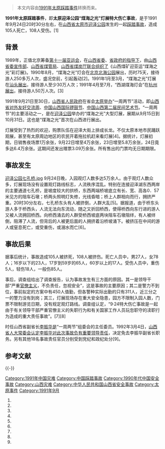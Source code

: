 > 本文内容由[1991年太原踩踏事件](https://zh.wikipedia.org/wiki/1991年太原踩踏事件)转换而来。


**1991年太原踩踏事件**，即**太原迎泽公园“煤海之光”灯展特大伤亡事故**，是于1991年9月24日20时30分左右，在[山西省](../Page/山西省.md "wikilink")[太原市](../Page/太原市.md "wikilink")[迎泽公园](../Page/迎泽公园.md "wikilink")发生的一起[踩踏事故](../Page/踩踏事故.md "wikilink")，造成105人死亡，108人受伤。\[1\]

## 背景

1989年，正值北京筹备[第十一届亚运会](https://zh.wikipedia.org/wiki/第十一届亚运会 "wikilink")，在[山西省委](../Page/中国共产党山西省委员会.md "wikilink")、[省政府的指导下](../Page/山西省人民政府.md "wikilink")，由[山西省委宣传部](https://zh.wikipedia.org/wiki/山西省委宣传部 "wikilink")、[山西省煤管局](https://zh.wikipedia.org/wiki/山西省煤管局 "wikilink")、[山西省煤炭厅联合组织了](https://zh.wikipedia.org/wiki/山西省煤炭厅 "wikilink")《山西煤矿迎亚运“煤海之光”彩灯展》。1990年8月，“煤海之光”灯会在[北京](https://zh.wikipedia.org/wiki/北京 "wikilink")[北海公园](../Page/北海公园.md "wikilink")展出，历时75天，接待游人250多万人次，盛况空前，引起轰动\[2\]。1991年1月至3月，“煤海之光”灯展在[汕头展出](https://zh.wikipedia.org/wiki/汕头 "wikilink")，接待游人至少30万人次；1991年4月至7月，“西湖煤海灯会”在[杭州展出](https://zh.wikipedia.org/wiki/杭州 "wikilink")，接待游人50万人次。\[3\]

1991年9月21日至30日，[山西省人民政府](../Page/山西省人民政府.md "wikilink")在省会[太原举办](https://zh.wikipedia.org/wiki/太原 "wikilink")“一周两节”活动，即[山西省对外友好交流周](https://zh.wikipedia.org/wiki/山西省对外友好交流周 "wikilink")、[中国山西国际锣鼓节](https://zh.wikipedia.org/wiki/中国山西国际锣鼓节 "wikilink")、[中国山西第二届民间艺术节](https://zh.wikipedia.org/wiki/山西民间艺术节 "wikilink")。“一周两节”的主要活动之一，是在[迎泽公园](../Page/迎泽公园.md "wikilink")举办的“煤海之光”大型灯展，展期从9月15日到10月31日。这也是“煤海之光”首次在山西进行展出。

灯展受到了热烈的欢迎，购票队伍在迎泽大街上排成长龙。不仅太原本地市民踊跃观展，甚至有太原周边地区的农民开着拖拉机赶来看灯展\[4\]。据统计，灯展初期，日销售夜场票1万余张，9月22日增至4万余张，23日增至5.8万余张，24日竟多达6.4万余张。这期间还发出赠票3.09万余张。所有售出的门票均无日期期限。

## 事故发生

[迎泽公园七孔桥.jpg](https://zh.wikipedia.org/wiki/File:迎泽公园七孔桥.jpg "fig:迎泽公园七孔桥.jpg") 9月24日晚，入园观灯人数多达5万余人。由于观灯人数众多，灯展现场没有设置观灯路线标志，人流秩序混乱。特别在连接迎泽湖东西两岸的主要通道七孔桥，是坡度较大的拱桥，东西两端桥坡底立有长、宽、高各0．57米见方的阻车石墩；桥两头照明灯失修，光线昏暗；桥上人群相向而行，拥挤严重。20时30分左右，七孔桥东头有人被挤倒，人群大乱\[5\]。据报道，由于桥东头游人多于桥西头，人流无法向东流动，随之又折回桥西，使得桥西向东行进的游人又被人流拥回桥西。向桥西涌去的人群受桥西坡底两块阻车石墩阻绊，有人被绊倒，阻滞了人流，但背后的人被更后面的人拥挤着沿桥坡涌下。被挤压在中间的游人或窒息死亡，或受重伤，或溺水而亡\[6\]。

## 事故后果

据事后统计，事故造成105人被挤死，108人被挤伤。死亡人员中，男27人，女78人；16岁以下的23人，17岁到59岁的65人，60岁以上的17人。受伤人员中，重伤5人，轻伤18人，一般伤85人。

事后，调查组给出了调查报告，认为事故发生有三方面的原因。其一是领导干部“严重[官僚主义](https://zh.wikipedia.org/wiki/官僚主义 "wikilink")，不负责任，忽视安全”，这是事故的主要原因；其二是警力不到位，事前拟定的方案中有450人值勤，但各警种实际出勤的只有311人，近三分之一的警力没有到岗；其三，灯展现场存在重大安全隐患，园方不限制入园人数，门票不限制游览日期，没有规定观灯路线。调查组认定，“9·24特大伤亡事故是一起由于有关领导干部严重官僚主义的失职行为和有关国家工作人员玩忽职守的渎职行为造成的重大责任事故”。\[7\]\[8\]

时任山西省副省长[李振华是](https://zh.wikipedia.org/wiki/李振华 "wikilink")“一周两节”组委会的主任委员。1992年3月4日，[山西省人大常委会认定李振华对此次事故负有重要领导责任](https://zh.wikipedia.org/wiki/山西省人大常委会 "wikilink")，决定免去李振华副省长职务。另有其他18名事故责任官员分别受到党纪和政纪处分\[9\]。

## 参考文献

{{-}}

[Category:1991年中国灾难](https://zh.wikipedia.org/wiki/Category:1991年中国灾难 "wikilink") [Category:中国踩踏事故](https://zh.wikipedia.org/wiki/Category:中国踩踏事故 "wikilink") [Category:1990年代中国安全事故](https://zh.wikipedia.org/wiki/Category:1990年代中国安全事故 "wikilink") [Category:山西灾难](https://zh.wikipedia.org/wiki/Category:山西灾难 "wikilink") [Category:中华人民共和国山西省安全事故](https://zh.wikipedia.org/wiki/Category:中华人民共和国山西省安全事故 "wikilink") [Category:太原事件](https://zh.wikipedia.org/wiki/Category:太原事件 "wikilink") [Category:1991年9月](https://zh.wikipedia.org/wiki/Category:1991年9月 "wikilink")

1.
2.
3.
4.
5.
6.
7.
8.
9.